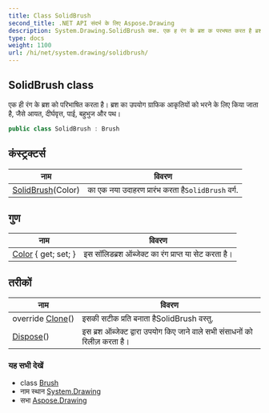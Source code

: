 ```yaml
---
title: Class SolidBrush
second_title: .NET API संदर्भ के लिए Aspose.Drawing
description: System.Drawing.SolidBrush कक्ष. एक ह रंग के ब्रश क परभषत करत है ब्रश क उपयग ग्रफक आकृतयं क भरने के लए कय जत है जैसे आयत दर्घवृत्त पई बहुभुज और पथ
type: docs
weight: 1100
url: /hi/net/system.drawing/solidbrush/
---
```

## SolidBrush class

एक ही रंग के ब्रश को परिभाषित करता है। ब्रश का उपयोग ग्राफिक आकृतियों को भरने के लिए किया जाता है, जैसे आयत, दीर्घवृत्त, पाई, बहुभुज और पथ।

```csharp
public class SolidBrush : Brush
```

## कंस्ट्रक्टर्स

| नाम | विवरण |
| --- | --- |
| [SolidBrush](solidbrush/)(Color) | का एक नया उदाहरण प्रारंभ करता है`SolidBrush` वर्ग. |

## गुण

| नाम | विवरण |
| --- | --- |
| [Color](../../system.drawing/solidbrush/color/) { get; set; } | इस सॉलिडब्रश ऑब्जेक्ट का रंग प्राप्त या सेट करता है। |

## तरीकों

| नाम | विवरण |
| --- | --- |
| override [Clone](../../system.drawing/solidbrush/clone/)() | इसकी सटीक प्रति बनाता हैSolidBrush वस्तु. |
| [Dispose](../../system.drawing/brush/dispose/)() | इस ब्रश ऑब्जेक्ट द्वारा उपयोग किए जाने वाले सभी संसाधनों को रिलीज़ करता है। |

### यह सभी देखें

* class [Brush](../brush/)
* नाम स्थान [System.Drawing](../../system.drawing/)
* सभा [Aspose.Drawing](../../)



